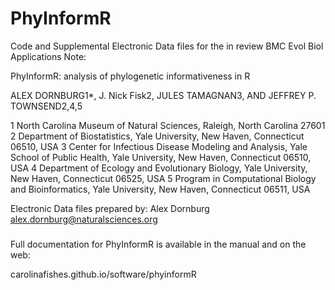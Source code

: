 # PhyInformR
Code and Supplemental Electronic Data files for the in review BMC Evol Biol Applications Note:

PhyInformR: analysis of phylogenetic informativeness in R

ALEX DORNBURG1*, J. Nick Fisk2, JULES TAMAGNAN3, AND JEFFREY P. TOWNSEND2,4,5

1  North Carolina Museum of Natural Sciences, Raleigh, North Carolina 27601
2 Department of Biostatistics, Yale University, New Haven, Connecticut 06510, USA
3 Center for Infectious Disease Modeling and Analysis, Yale School of Public Health, Yale University, New Haven, Connecticut 06510, USA
4 Department of Ecology and Evolutionary Biology, Yale University, New Haven, Connecticut 06525, USA
5 Program in Computational Biology and Bioinformatics, Yale University, New Haven, Connecticut 06511, USA

Electronic Data files prepared by:
Alex Dornburg
alex.dornburg@naturalsciences.org

###

Full documentation for PhyInformR is available in the manual and on the web:

carolinafishes.github.io/software/phyinformR
